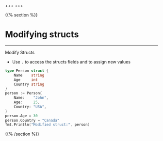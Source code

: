 +++
+++

{{% section %}}

# Modifying structs

---
Modify Structs

- Use `.` to access the structs fields and to assign new values

```go
type Person struct {
    Name    string
    Age     int
    Country string
}
person := Person{
    Name:    "John",
    Age:     25,
    Country: "USA",
}
person.Age = 30
person.Country = "Canada"
fmt.Println("Modified struct:", person)
```


{{% /section %}}